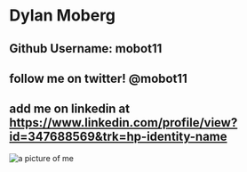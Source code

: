 # Dylan Moberg

## Github Username: mobot11

## follow me on twitter! @mobot11

## add me on linkedin at https://www.linkedin.com/profile/view?id=347688569&trk=hp-identity-name

![a picture of me]()
